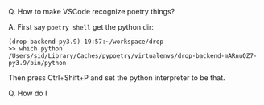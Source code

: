 Q. How to make VSCode recognize poetry things?

A. First say `poetry shell` get the python dir:

```
(drop-backend-py3.9) 19:57:~/workspace/drop
>> which python
/Users/sid/Library/Caches/pypoetry/virtualenvs/drop-backend-mARnuQZ7-py3.9/bin/python
```
Then press Ctrl+Shift+P and set the python interpreter to be that.

Q. How do I 